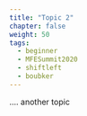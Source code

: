 ```yaml
---
title: "Topic 2"
chapter: false
weight: 50
tags:
  - beginner
  - MFESummit2020
  - shiftleft
  - boubker
---
```


.... another topic
